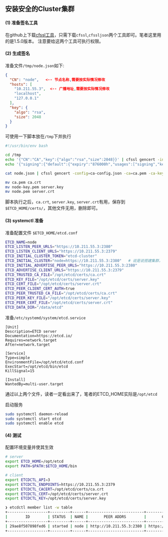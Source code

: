 ## 安装安全的Cluster集群

#### (1) 准备签名工具

在github上下载[cfssl工具](https://github.com/cloudflare/cfssl)，只需下载`cfssl`,`cfssljson`两个工具即可。笔者这里用的是1.5.0版本。
注意要给这两个工具可执行权限。

#### (2) 生成签名

准备文件`/tmp/node.json`如下:

```json
{
  "CN": "node",   <-- 节点名称,需要按实际情况修改
  "hosts": [
    "10.211.55.3",  <-- 广播地址,需要按实际情况修改
    "localhost",
    "127.0.0.1"
  ],
  "key": {
    "algo": "rsa",
    "size": 2048
  }
}
```

可使用一下脚本放在`/tmp`下并执行

```bash
#!/usr/bin/env bash

cd /tmp
echo '{"CN":"CA","key":{"algo":"rsa","size":2048}}' | cfssl gencert -initca - | cfssljson -bare ca -
echo '{"signing":{"default":{"expiry":"876000h","usages":["signing","key encipherment","server auth","client auth"]}}}' > ca-config.json

cat node.json | cfssl gencert -config=ca-config.json -ca=ca.pem -ca-key=ca-key.pem  - | cfssljson -bare node

mv ca.pem ca.crt
mv node-key.pem server.key
mv node.pem server.crt
```

脚本执行之后，`ca.crt`, `server.key`, `server.crt`有用，保存到`$ETCD_HOME/certs/`，其他文件无用，删除即可。

#### (3) systemctl 准备

准备配置文件 `$ETCD_HOME/etcd.conf`

```bash
ETCD_NAME=node
ETCD_LISTEN_PEER_URLS="https://10.211.55.3:2380"
ETCD_LISTEN_CLIENT_URLS="https://10.211.55.3:2379"
ETCD_INITIAL_CLUSTER_TOKEN="etcd-cluster"
ETCD_INITIAL_CLUSTER="node=https://10.211.55.3:2380"   # 说是说搭建集群，其实我的集群只有一个节点
ETCD_INITIAL_ADVERTISE_PEER_URLS="https://10.211.55.3:2380"
ETCD_ADVERTISE_CLIENT_URLS="https://10.211.55.3:2379"
ETCD_TRUSTED_CA_FILE="/opt/etcd/certs/ca.crt"
ETCD_KEY_FILE="/opt/etcd/certs/server.key"
ETCD_CERT_FILE="/opt/etcd/certs/server.crt"
ETCD_PEER_CLIENT_CERT_AUTH=true
ETCD_PEER_TRUSTED_CA_FILE="/opt/etcd/certs/ca.crt"
ETCD_PEER_KEY_FILE="/opt/etcd/certs/server.key"
ETCD_PEER_CERT_FILE="/opt/etcd/certs/server.crt"
ETCD_DATA_DIR="/data/etcd"
```

准备`/etc/systemd/system/etcd.service`

```service
[Unit]
Description=ETCD server
Documentation=https://etcd.io/
Requires=network.target
After=network.target

[Service]
Type=simple
EnvironmentFile=/opt/etcd/etcd.conf
ExecStart=/opt/etcd/bin/etcd
KillSignal=15

[Install]
WantedBy=multi-user.target
```

通过以上两个文件，读者一定看出来了，笔者的ETCD_HOME实际是`/opt/etcd`

启动服务

```bash
sudo systemctl daemon-reload
sudo systemctl start etcd
sudo systemctl enable etcd
```

#### (4) 测试

配置环境变量并使其生效

```bash
# server
export ETCD_HOME=/opt/etcd
export PATH=$PATH:$ETCD_HOME/bin

# client
export ETCDCTL_API=3
export ETCDCTL_ENDPOINTS=https://10.211.55.3:2379
export ETCDCTL_CACERT=/opt/etcd/certs/ca.crt
export ETCDCTL_CERT=/opt/etcd/certs/server.crt
export ETCDCTL_KEY=/opt/etcd/certs/server.key
```

```bash
❯ etcdctl member list -w table
+------------------+---------+------+-------------------------+--------------------------+------------+
|        ID        | STATUS  | NAME |       PEER ADDRS        |       CLIENT ADDRS       | IS LEARNER |
+------------------+---------+------+-------------------------+--------------------------+------------+
| 29ae8f507898fed6 | started | node | http://10.211.55.3:2380 | https://10.211.55.3:2379 |      false |
+------------------+---------+------+-------------------------+--------------------------+------------+
```
